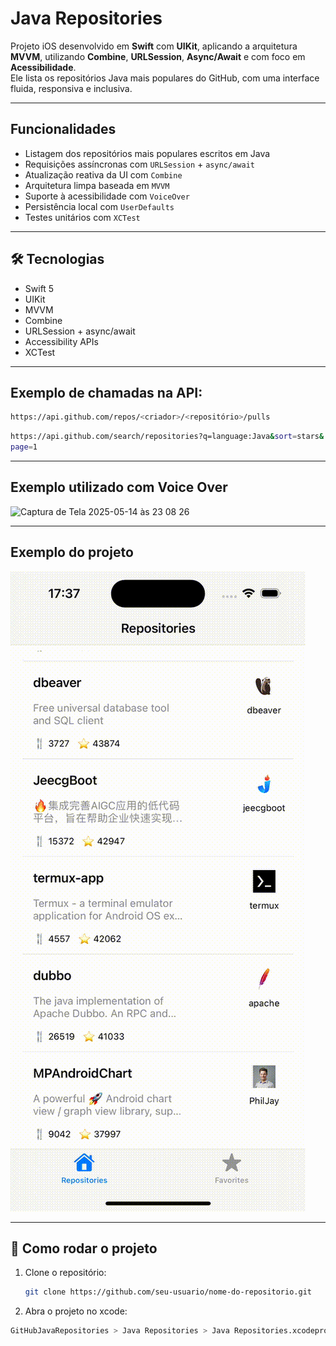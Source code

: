 # Java Repositories

Projeto iOS desenvolvido em **Swift** com **UIKit**, aplicando a arquitetura **MVVM**, utilizando **Combine**, **URLSession**, **Async/Await** e com foco em **Acessibilidade**.  
Ele lista os repositórios Java mais populares do GitHub, com uma interface fluida, responsiva e inclusiva.

---

##  Funcionalidades

- Listagem dos repositórios mais populares escritos em Java
- Requisições assíncronas com `URLSession` + `async/await`
- Atualização reativa da UI com `Combine`
- Arquitetura limpa baseada em `MVVM`
- Suporte à acessibilidade com `VoiceOver`
- Persistência local com `UserDefaults`
- Testes unitários com `XCTest`

---

## 🛠️ Tecnologias

- Swift 5
- UIKit
- MVVM
- Combine
- URLSession + async/await
- Accessibility APIs
- XCTest

---

## Exemplo de chamadas na API:
```bash
https://api.github.com/repos/<criador>/<repositório>/pulls
```
```bash
https://api.github.com/search/repositories?q=language:Java&sort=stars&
page=1
```

---

## Exemplo utilizado com Voice Over
<img width="1129" alt="Captura de Tela 2025-05-14 às 23 08 26" src="https://github.com/user-attachments/assets/9fd86b62-4fd0-439b-8e4c-98656c23993c" />


---

## Exemplo do projeto
![Demonstração do App](Assets/novoVideo.gif)


---

## 🚀 Como rodar o projeto

1. Clone o repositório:
   ```bash
   git clone https://github.com/seu-usuario/nome-do-repositorio.git

2. Abra o projeto no xcode:
  ```bash
  GitHubJavaRepositories > Java Repositories > Java Repositories.xcodeproj
